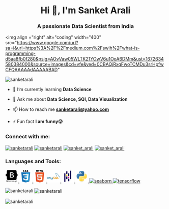 <h1 align="center">Hi 👋, I'm Sanket Arali</h1>
<h3 align="center">A passionate Data Scientist from India</h3>

<img align ="right" alt="coding" width="400" src="https://www.google.com/url?sa=i&url=https%3A%2F%2Fmedium.com%2Fswlh%2Fwhat-is-programming-d5aa8fb0f280&psig=AOvVaw05WLTK21YOwV6u1OoA6DMm&ust=1672634580384000&source=images&cd=vfe&ved=0CBAQjRxqFwoTCMDu3srHpfwCFQAAAAAdAAAAABAD"

<p align="left"> <img src="https://komarev.com/ghpvc/?username=sanketarali&label=Profile%20views&color=0e75b6&style=flat" alt="sanketarali" /> </p>

- 🌱 I’m currently learning **Data Science**

- 💬 Ask me about **Data Science, SQl, Data Visualization**

- 📫 How to reach me **sanketarali@yahoo.com**

- ⚡ Fun fact **I am funny😜**

<h3 align="left">Connect with me:</h3>
<p align="left">
<a href="https://twitter.com/sanketarali" target="blank"><img align="center" src="https://raw.githubusercontent.com/rahuldkjain/github-profile-readme-generator/master/src/images/icons/Social/twitter.svg" alt="sanketarali" height="30" width="40" /></a>
<a href="https://linkedin.com/in/sanketarali" target="blank"><img align="center" src="https://raw.githubusercontent.com/rahuldkjain/github-profile-readme-generator/master/src/images/icons/Social/linked-in-alt.svg" alt="sanketarali" height="30" width="40" /></a>
<a href="https://instagram.com/sanket_arali" target="blank"><img align="center" src="https://raw.githubusercontent.com/rahuldkjain/github-profile-readme-generator/master/src/images/icons/Social/instagram.svg" alt="sanket_arali" height="30" width="40" /></a>
<a href="https://auth.geeksforgeeks.org/user/sanket_arali" target="blank"><img align="center" src="https://raw.githubusercontent.com/rahuldkjain/github-profile-readme-generator/master/src/images/icons/Social/geeks-for-geeks.svg" alt="sanket_arali" height="30" width="40" /></a>
</p>

<h3 align="left">Languages and Tools:</h3>
<p align="left"> <a href="https://getbootstrap.com" target="_blank" rel="noreferrer"> <img src="https://raw.githubusercontent.com/devicons/devicon/master/icons/bootstrap/bootstrap-plain-wordmark.svg" alt="bootstrap" width="40" height="40"/> </a> <a href="https://www.w3schools.com/css/" target="_blank" rel="noreferrer"> <img src="https://raw.githubusercontent.com/devicons/devicon/master/icons/css3/css3-original-wordmark.svg" alt="css3" width="40" height="40"/> </a> <a href="https://www.w3.org/html/" target="_blank" rel="noreferrer"> <img src="https://raw.githubusercontent.com/devicons/devicon/master/icons/html5/html5-original-wordmark.svg" alt="html5" width="40" height="40"/> </a> <a href="https://www.mysql.com/" target="_blank" rel="noreferrer"> <img src="https://raw.githubusercontent.com/devicons/devicon/master/icons/mysql/mysql-original-wordmark.svg" alt="mysql" width="40" height="40"/> </a> <a href="https://pandas.pydata.org/" target="_blank" rel="noreferrer"> <img src="https://raw.githubusercontent.com/devicons/devicon/2ae2a900d2f041da66e950e4d48052658d850630/icons/pandas/pandas-original.svg" alt="pandas" width="40" height="40"/> </a> <a href="https://www.python.org" target="_blank" rel="noreferrer"> <img src="https://raw.githubusercontent.com/devicons/devicon/master/icons/python/python-original.svg" alt="python" width="40" height="40"/> </a> <a href="https://seaborn.pydata.org/" target="_blank" rel="noreferrer"> <img src="https://seaborn.pydata.org/_images/logo-mark-lightbg.svg" alt="seaborn" width="40" height="40"/> </a> <a href="https://www.tensorflow.org" target="_blank" rel="noreferrer"> <img src="https://www.vectorlogo.zone/logos/tensorflow/tensorflow-icon.svg" alt="tensorflow" width="40" height="40"/> </a> </p>

<p><img align="left" src="https://github-readme-stats.vercel.app/api/top-langs?username=sanketarali&show_icons=true&locale=en&layout=compact" alt="sanketarali" /></p>

<p>&nbsp;<img align="center" src="https://github-readme-stats.vercel.app/api?username=sanketarali&show_icons=true&locale=en" alt="sanketarali" /></p>

<p><img align="center" src="https://github-readme-streak-stats.herokuapp.com/?user=sanketarali&" alt="sanketarali" /></p>
